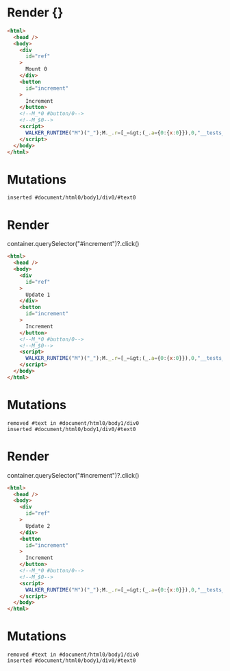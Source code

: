 # Render {}
```html
<html>
  <head />
  <body>
    <div
      id="ref"
    >
      Mount 0
    </div>
    <button
      id="increment"
    >
      Increment
    </button>
    <!--M_*0 #button/0-->
    <!--M_$0-->
    <script>
      WALKER_RUNTIME("M")("_");M._.r=[_=&gt;(_.a={0:{x:0}}),0,"__tests__/template.marko_0_x",0];M._.w()
    </script>
  </body>
</html>
```

# Mutations
```
inserted #document/html0/body1/div0/#text0
```


# Render 
container.querySelector("#increment")?.click()

```html
<html>
  <head />
  <body>
    <div
      id="ref"
    >
      Update 1
    </div>
    <button
      id="increment"
    >
      Increment
    </button>
    <!--M_*0 #button/0-->
    <!--M_$0-->
    <script>
      WALKER_RUNTIME("M")("_");M._.r=[_=&gt;(_.a={0:{x:0}}),0,"__tests__/template.marko_0_x",0];M._.w()
    </script>
  </body>
</html>
```

# Mutations
```
removed #text in #document/html0/body1/div0
inserted #document/html0/body1/div0/#text0
```


# Render 
container.querySelector("#increment")?.click()

```html
<html>
  <head />
  <body>
    <div
      id="ref"
    >
      Update 2
    </div>
    <button
      id="increment"
    >
      Increment
    </button>
    <!--M_*0 #button/0-->
    <!--M_$0-->
    <script>
      WALKER_RUNTIME("M")("_");M._.r=[_=&gt;(_.a={0:{x:0}}),0,"__tests__/template.marko_0_x",0];M._.w()
    </script>
  </body>
</html>
```

# Mutations
```
removed #text in #document/html0/body1/div0
inserted #document/html0/body1/div0/#text0
```